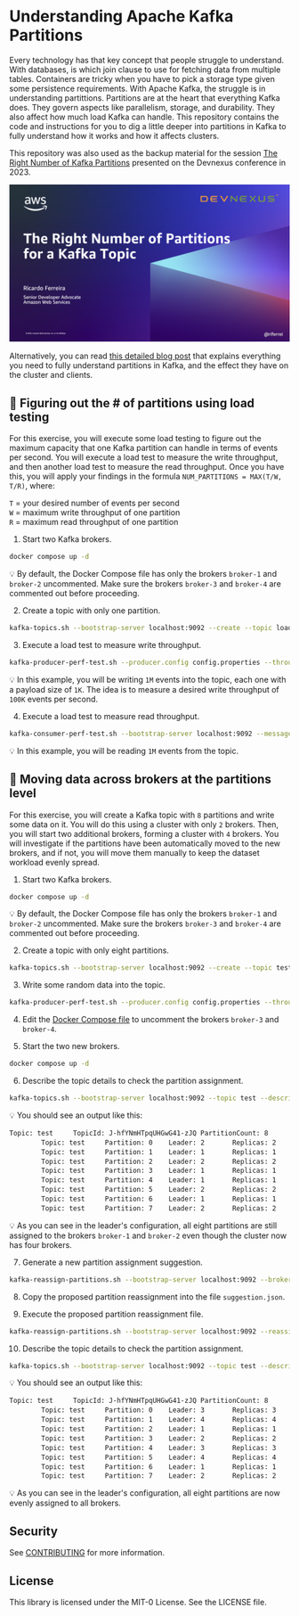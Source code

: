 # Understanding Apache Kafka Partitions
Every technology has that key concept that people struggle to understand. With databases, is which join clause to use for fetching data from multiple tables. Containers are tricky when you have to pick a storage type given some persistence requirements. With Apache Kafka, the struggle is in understanding partittions. Partitions are at the heart that everything Kafka does. They govern aspects like parallelism, storage, and durability. They also affect how much load Kafka can handle. This repository contains the code and instructions for you to dig a little deeper into partitions in Kafka to fully understand how it works and how it affects clusters.

This repository was also used as the backup material for the session [The Right Number of Kafka Partitions](https://talks.riferrei.com/qX2fay) presented on the Devnexus conference in 2023.

![The Right Number of Partitions for a Kafka Topic](images/preso.png)

Alternatively, you can read [this detailed blog post](https://www.buildon.aws/posts/in-the-land-of-the-sizing-the-one-partition-kafka-topic-is-king/01-what-are-partitions) that explains everything you need to fully understand partitions in Kafka, and the effect they have on the cluster and clients.

## 🚀 Figuring out the # of partitions using load testing

For this exercise, you will execute some load testing to figure out the maximum capacity that one Kafka partition can handle in terms of events per second. You will execute a load test to measure the write throughput, and then another load test to measure the read throughput. Once you have this, you will apply your findings in the formula `NUM_PARTITIONS = MAX(T/W, T/R)`, where:

`T` = your desired number of events per second<br>
`W` = maximum write throughput of one partition<br>
`R` = maximum read throughput of one partition<br>

1. Start two Kafka brokers.
```bash
docker compose up -d
```

💡 By default, the Docker Compose file has only the brokers `broker-1` and `broker-2` uncommented. Make sure the brokers `broker-3` and `broker-4` are commented out before proceeding.

2. Create a topic with only one partition.
```bash
kafka-topics.sh --bootstrap-server localhost:9092 --create --topic load-test --partitions 1 --replication-factor 1
```

3. Execute a load test to measure write throughput.
```bash
kafka-producer-perf-test.sh --producer.config config.properties --throughput 100000 --num-records 1000000 --record-size 1024 --topic load-test
```

💡 In this example, you will be writing `1M` events into the topic, each one with a payload size of `1K`. The idea is to measure a desired write throughput of `100K` events per second.

4. Execute a load test to measure read throughput.
```bash
kafka-consumer-perf-test.sh --bootstrap-server localhost:9092 --messages 1000000 --topic load-test
```

💡 In this example, you will be reading `1M` events from the topic.

## 🔁 Moving data across brokers at the partitions level

For this exercise, you will create a Kafka topic with `8` partitions and write some data on it. You will do this using a cluster with only `2` brokers. Then, you will start two additional brokers, forming a cluster with `4` brokers. You will investigate if the partitions have been automatically moved to the new brokers, and if not, you will move them manually to keep the dataset workload evenly spread.

1. Start two Kafka brokers.
```bash
docker compose up -d
```

💡 By default, the Docker Compose file has only the brokers `broker-1` and `broker-2` uncommented. Make sure the brokers `broker-3` and `broker-4` are commented out before proceeding.

2. Create a topic with only eight partitions.
```bash
kafka-topics.sh --bootstrap-server localhost:9092 --create --topic test --partitions 8 --replication-factor 1
```

3. Write some random data into the topic.
```bash
kafka-producer-perf-test.sh --producer.config config.properties --throughput 1000 --num-records 10000 --record-size 1024 --topic test
```

4. Edit the [Docker Compose file](./docker-compose.yml) to uncomment the brokers `broker-3` and `broker-4`.

5. Start the two new brokers.
```bash
docker compose up -d
```

6. Describe the topic details to check the partition assignment.
```bash
kafka-topics.sh --bootstrap-server localhost:9092 --topic test --describe
```

💡 You should see an output like this:

```bash
Topic: test     TopicId: J-hfYNmHTpqUHGwG41-zJQ PartitionCount: 8       ReplicationFactor: 1    Configs: 
        Topic: test     Partition: 0    Leader: 2       Replicas: 2     Isr: 2
        Topic: test     Partition: 1    Leader: 1       Replicas: 1     Isr: 1
        Topic: test     Partition: 2    Leader: 2       Replicas: 2     Isr: 2
        Topic: test     Partition: 3    Leader: 1       Replicas: 1     Isr: 1
        Topic: test     Partition: 4    Leader: 1       Replicas: 1     Isr: 1
        Topic: test     Partition: 5    Leader: 2       Replicas: 2     Isr: 2
        Topic: test     Partition: 6    Leader: 1       Replicas: 1     Isr: 1
        Topic: test     Partition: 7    Leader: 2       Replicas: 2     Isr: 2
```

💡 As you can see in the leader's configuration, all eight partitions are still assigned to the brokers `broker-1` and `broker-2` even though the cluster now has four brokers.

7. Generate a new partition assignment suggestion.
```bash
kafka-reassign-partitions.sh --bootstrap-server localhost:9092 --broker-list 1,2,3,4 --topics-to-move-json-file partitions.json --generate
```

8. Copy the proposed partition reassignment into the file `suggestion.json`.

9. Execute the proposed partition reassignment file.
```bash
kafka-reassign-partitions.sh --bootstrap-server localhost:9092 --reassignment-json-file suggestion.json --execute
```

10. Describe the topic details to check the partition assignment.
```bash
kafka-topics.sh --bootstrap-server localhost:9092 --topic test --describe
```

💡 You should see an output like this:

```bash
Topic: test     TopicId: J-hfYNmHTpqUHGwG41-zJQ PartitionCount: 8       ReplicationFactor: 1    Configs: 
        Topic: test     Partition: 0    Leader: 3       Replicas: 3     Isr: 3
        Topic: test     Partition: 1    Leader: 4       Replicas: 4     Isr: 4
        Topic: test     Partition: 2    Leader: 1       Replicas: 1     Isr: 1
        Topic: test     Partition: 3    Leader: 2       Replicas: 2     Isr: 2
        Topic: test     Partition: 4    Leader: 3       Replicas: 3     Isr: 3
        Topic: test     Partition: 5    Leader: 4       Replicas: 4     Isr: 4
        Topic: test     Partition: 6    Leader: 1       Replicas: 1     Isr: 1
        Topic: test     Partition: 7    Leader: 2       Replicas: 2     Isr: 2
```

💡 As you can see in the leader's configuration, all eight partitions are now evenly assigned to all brokers.

## Security

See [CONTRIBUTING](CONTRIBUTING.md#security-issue-notifications) for more information.

## License

This library is licensed under the MIT-0 License. See the LICENSE file.

